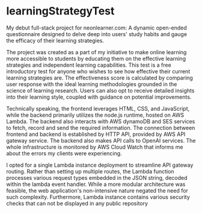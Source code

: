 # learningStrategyTest
My debut full-stack project for neonlearner.com: A dynamic open-ended questionnaire designed to delve deep into users' study habits and gauge the efficacy of their learning strategies.


The project was created as a part of my initiative to make online learning more accessible to students by educating them on the effective learning strategies and independent learning capabilities. This test is a free introductory test for anyone who wishes to see how effective their current learning strategies are. The effectiveness score is calculated by comparing user response with the ideal learning methodologies grounded in the science of learning research. Users can also opt to receive detailed insights into their learning style, coupled with guidance on potential improvements.

Technically speaking, the frontend leverages HTML, CSS, and JavaScript, while the backend primarily utilizes the node.js runtime, hosted on AWS Lambda. The backend also interacts with AWS dynamoDB and SES services to fetch, record and send the required information. The connection between frontend and backend is established by HTTP API, provided by AWS API gateway service. The backend also makes API calls to OpenAI services. The whole infrastructure is monitored by AWS Cloud Watch that informs me about the errors my clients were experiencing.

I opted for a single Lambda instance deployment to streamline API gateway routing. Rather than setting up multiple routes, the Lambda function processes various request types embedded in the JSON string, decoded within the lambda event handler. While a more modular architecture was feasible, the web application's non-intensive nature negated the need for such complexity. Furthermore, Lambda instance contains various security checks that can not be displayed in any public repository


